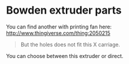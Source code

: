 # Bowden extruder parts

You can find another with printing fan here:
http://www.thingiverse.com/thing:2050215
> But the holes does not fit this X carriage.

You can choose between this extruder or direct.
